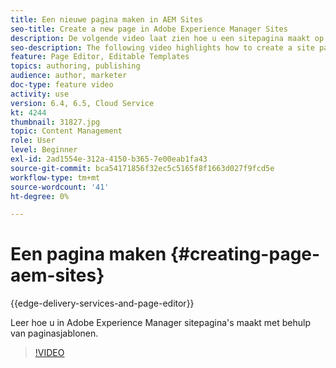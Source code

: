 ```yaml
---
title: Een nieuwe pagina maken in AEM Sites
seo-title: Create a new page in Adobe Experience Manager Sites
description: De volgende video laat zien hoe u een sitepagina maakt op basis van een sjabloon in Adobe Experience Manager.
seo-description: The following video highlights how to create a site page based on a template in Adobe Experience Manager.
feature: Page Editor, Editable Templates
topics: authoring, publishing
audience: author, marketer
doc-type: feature video
activity: use
version: 6.4, 6.5, Cloud Service
kt: 4244
thumbnail: 31827.jpg
topic: Content Management
role: User
level: Beginner
exl-id: 2ad1554e-312a-4150-b365-7e00eab1fa43
source-git-commit: bca54171856f32ec5c5165f8f1663d027f9fcd5e
workflow-type: tm+mt
source-wordcount: '41'
ht-degree: 0%

---
```


# Een pagina maken {#creating-page-aem-sites}

{{edge-delivery-services-and-page-editor}}

Leer hoe u in Adobe Experience Manager sitepagina&#39;s maakt met behulp van paginasjablonen.

>[!VIDEO](https://video.tv.adobe.com/v/31827?quality=12&learn=on)
